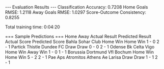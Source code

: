 --- Evaluation Results ---
Classification Accuracy: 0.7208
Home Goals RMSE: 1.2118
Away Goals RMSE: 1.0297
Score-Outcome Consistency: 0.8255

Total training time: 0:04:20

=== Sample Predictions ===
                    Home       Away Actual Result Predicted Result Actual Score Predicted Score
                   Bahla Sohar Club      Home Win         Home Win        1 - 0           2 - 1
         Partick Thistle  Dundee FC          Draw             Draw        0 - 0           2 - 1
               Odense Bk Celta Vigo      Home Win         Away Win        1 - 0           1 - 1
       Borussia Dortmund Vfl Bochum      Home Win         Home Win        5 - 2           2 - 1
Pae Aps Atromitos Athens  Ae Larisa          Draw             Draw        1 - 1           2 - 1